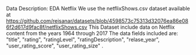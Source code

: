 Data Description: EDA Netflix
We use the netflixShows.csv dataset available at
https://github.com/reisanar/datasets/blob/4598573c75313d32076ea86e086f2d617d9fac8f/netflixShows.csv
This Dataset include data on Netflix content from the years 1964 through 2017
The data fields included are: "title", "rating", "ratingLevel", "ratingDescription", "relase_year",
"user_rating_score", "user_rating_size" .
